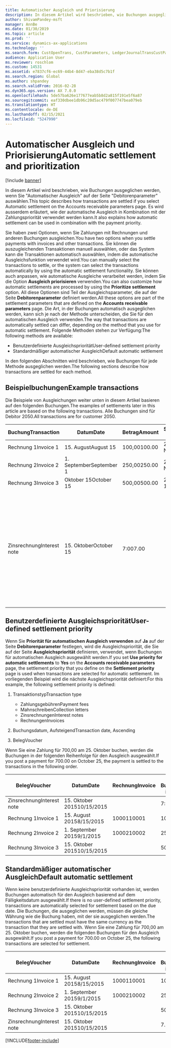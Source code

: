```yaml
---
title: Automatischer Ausgleich und Priorisierung
description: In diesem Artikel wird beschrieben, wie Buchungen ausgeglichen werden, wenn Sie "Automatischer Ausgleich" auf der Seite "Debitorenparameter" auswählen. Es wird ausserdem erläutert, wie der automatische Ausgleich in Kombination mit der Zahlungspriorität verwendet werden kann.
author: ShivamPandey-msft
manager: AnnBe
ms.date: 01/30/2019
ms.topic: article
ms.prod: ''
ms.service: dynamics-ax-applications
ms.technology: ''
ms.search.form: CustOpenTrans, CustParameters, LedgerJournalTransCustPaym
audience: Application User
ms.reviewer: roschlom
ms.custom: 14531
ms.assetid: e7837cf6-ec69-44b4-8d47-eba38d5c7b1f
ms.search.region: Global
ms.author: shpandey
ms.search.validFrom: 2016-02-28
ms.dyn365.ops.version: AX 7.0.0
ms.openlocfilehash: 5de57ba626e177677eab5b8d2a815f191e5f6a87
ms.sourcegitcommit: eaf330dbee1db96c20d5ac479f007747bea079eb
ms.translationtype: HT
ms.contentlocale: de-DE
ms.lasthandoff: 02/15/2021
ms.locfileid: "5247990"
---
```

# <a name="automatic-settlement-and-prioritization"></a><span data-ttu-id="9568f-104">Automatischer Ausgleich und Priorisierung</span><span class="sxs-lookup"><span data-stu-id="9568f-104">Automatic settlement and prioritization</span></span>

[!include [banner](../includes/banner.md)]

<span data-ttu-id="9568f-105">In diesem Artikel wird beschrieben, wie Buchungen ausgeglichen werden, wenn Sie "Automatischer Ausgleich" auf der Seite "Debitorenparameter" auswählen.</span><span class="sxs-lookup"><span data-stu-id="9568f-105">This topic describes how transactions are settled if you select Automatic settlement on the Accounts receivable parameters page.</span></span> <span data-ttu-id="9568f-106">Es wird ausserdem erläutert, wie der automatische Ausgleich in Kombination mit der Zahlungspriorität verwendet werden kann.</span><span class="sxs-lookup"><span data-stu-id="9568f-106">It also explains how automatic settlement can be used in combination with the payment priority.</span></span>

<span data-ttu-id="9568f-107">Sie haben zwei Optionen, wenn Sie Zahlungen mit Rechnungen und anderen Buchungen ausgleichen.</span><span class="sxs-lookup"><span data-stu-id="9568f-107">You have two options when you settle payments with invoices and other transactions.</span></span> <span data-ttu-id="9568f-108">Sie können die auszugleichenden Transaktionen manuell auswählen, oder das System kann die Transaktionen automatisch auswählen, indem die automatische Ausgleichsfunktion verwendet wird.</span><span class="sxs-lookup"><span data-stu-id="9568f-108">You can manually select the transactions to settle, or the system can select the transactions automatically by using the automatic settlement functionality.</span></span> <span data-ttu-id="9568f-109">Sie können auch anpassen, wie automatische Ausgleiche verarbeitet werden, indem Sie die Option **Ausgleich priorisieren** verwenden.</span><span class="sxs-lookup"><span data-stu-id="9568f-109">You can also customize how automatic settlements are processed by using the **Prioritize settlement** option.</span></span> <span data-ttu-id="9568f-110">All diese Optionen sind Teil der Ausgleichsparameter, die auf der Seite **Debitorenparameter** definiert werden.</span><span class="sxs-lookup"><span data-stu-id="9568f-110">All these options are part of the settlement parameters that are defined on the **Accounts receivable parameters** page.</span></span> <span data-ttu-id="9568f-111">Die Art, in der Buchungen automatisch ausgeglichen werden, kann sich je nach der Methode unterscheiden, die Sie für den automatischen Ausgleich verwenden.</span><span class="sxs-lookup"><span data-stu-id="9568f-111">The way that transactions are automatically settled can differ, depending on the method that you use for automatic settlement.</span></span> <span data-ttu-id="9568f-112">Folgende Methoden stehen zur Verfügung:</span><span class="sxs-lookup"><span data-stu-id="9568f-112">The following methods are available:</span></span>

-   <span data-ttu-id="9568f-113">Benutzerdefinierte Ausgleichspriorität</span><span class="sxs-lookup"><span data-stu-id="9568f-113">User-defined settlement priority</span></span>
-   <span data-ttu-id="9568f-114">Standardmäßiger automatischer Ausgleich</span><span class="sxs-lookup"><span data-stu-id="9568f-114">Default automatic settlement</span></span>

<span data-ttu-id="9568f-115">In den folgenden Abschnitten wird beschrieben, wie Buchungen für jede Methode ausgeglichen werden.</span><span class="sxs-lookup"><span data-stu-id="9568f-115">The following sections describe how transactions are settled for each method.</span></span>

## <a name="example-transactions"></a><span data-ttu-id="9568f-116">Beispielbuchungen</span><span class="sxs-lookup"><span data-stu-id="9568f-116">Example transactions</span></span>
<span data-ttu-id="9568f-117">Die Beispiele von Ausgleichungen weiter unten in diesem Artikel basieren auf den folgenden Buchungen.</span><span class="sxs-lookup"><span data-stu-id="9568f-117">The examples of settlements later in this article are based on the following transactions.</span></span> <span data-ttu-id="9568f-118">Alle Buchungen sind für Debitor 2050.</span><span class="sxs-lookup"><span data-stu-id="9568f-118">All transactions are for customer 2050.</span></span>

| <span data-ttu-id="9568f-119">Buchung</span><span class="sxs-lookup"><span data-stu-id="9568f-119">Transaction</span></span>   | <span data-ttu-id="9568f-120">Datum</span><span class="sxs-lookup"><span data-stu-id="9568f-120">Date</span></span>        | <span data-ttu-id="9568f-121">Betrag</span><span class="sxs-lookup"><span data-stu-id="9568f-121">Amount</span></span> | <span data-ttu-id="9568f-122">Skontobedingungen.</span><span class="sxs-lookup"><span data-stu-id="9568f-122">Cash discount terms</span></span> | <span data-ttu-id="9568f-123">Skontodatum</span><span class="sxs-lookup"><span data-stu-id="9568f-123">Cash discount date</span></span> | <span data-ttu-id="9568f-124">Kommentare</span><span class="sxs-lookup"><span data-stu-id="9568f-124">Comments</span></span>                                                                                                                                                                                      |
|---------------|-------------|--------|---------------------|--------------------|-----------------------------------------------------------------------------------------------------------------------------------------------------------------------------------------------|
| <span data-ttu-id="9568f-125">Rechnung 1</span><span class="sxs-lookup"><span data-stu-id="9568f-125">Invoice 1</span></span>     | <span data-ttu-id="9568f-126">15. August</span><span class="sxs-lookup"><span data-stu-id="9568f-126">August 15</span></span>   | <span data-ttu-id="9568f-127">100,00</span><span class="sxs-lookup"><span data-stu-id="9568f-127">100.00</span></span> | <span data-ttu-id="9568f-128">2%14, Netto 30</span><span class="sxs-lookup"><span data-stu-id="9568f-128">2%14, Net 30</span></span>        | <span data-ttu-id="9568f-129">29. August</span><span class="sxs-lookup"><span data-stu-id="9568f-129">August 29</span></span>          |                                                                                                                                                                                               |
| <span data-ttu-id="9568f-130">Rechnung 2</span><span class="sxs-lookup"><span data-stu-id="9568f-130">Invoice 2</span></span>     | <span data-ttu-id="9568f-131">1. September</span><span class="sxs-lookup"><span data-stu-id="9568f-131">September 1</span></span> | <span data-ttu-id="9568f-132">250,00</span><span class="sxs-lookup"><span data-stu-id="9568f-132">250.00</span></span> | <span data-ttu-id="9568f-133">2%14, Netto 30</span><span class="sxs-lookup"><span data-stu-id="9568f-133">2%14, Net 30</span></span>        | <span data-ttu-id="9568f-134">15. September</span><span class="sxs-lookup"><span data-stu-id="9568f-134">September 15</span></span>       |                                                                                                                                                                                               |
| <span data-ttu-id="9568f-135">Rechnung 3</span><span class="sxs-lookup"><span data-stu-id="9568f-135">Invoice 3</span></span>     | <span data-ttu-id="9568f-136">Oktober 15</span><span class="sxs-lookup"><span data-stu-id="9568f-136">October 15</span></span>  | <span data-ttu-id="9568f-137">500,00</span><span class="sxs-lookup"><span data-stu-id="9568f-137">500.00</span></span> | <span data-ttu-id="9568f-138">2% 14/Netto 30</span><span class="sxs-lookup"><span data-stu-id="9568f-138">2% 14/Net 30</span></span>        | <span data-ttu-id="9568f-139">29. Oktober</span><span class="sxs-lookup"><span data-stu-id="9568f-139">October 29</span></span>         |                                                                                                                                                                                               |
| <span data-ttu-id="9568f-140">Zinsrechnung</span><span class="sxs-lookup"><span data-stu-id="9568f-140">Interest note</span></span> | <span data-ttu-id="9568f-141">15. Oktober</span><span class="sxs-lookup"><span data-stu-id="9568f-141">October 15</span></span>  | <span data-ttu-id="9568f-142">7:00</span><span class="sxs-lookup"><span data-stu-id="9568f-142">7.00</span></span>   |                     |                    | <span data-ttu-id="9568f-143">Die Zinsrechnung ist für Rechnung 1 und 2.</span><span class="sxs-lookup"><span data-stu-id="9568f-143">This interest note is for invoice 1 and invoice 2.</span></span> <span data-ttu-id="9568f-144">Der Betrag wird als 2 Prozent-Zinsen auf Beträge berechnet, die 30 Tage oder länger überfällig sind.</span><span class="sxs-lookup"><span data-stu-id="9568f-144">The amount is calculated as 2-percent interest on amounts that are 30 or more days past due.</span></span> <span data-ttu-id="9568f-145">Beispiel: 0,02 × (100,00 + 250,00) = 7,00.</span><span class="sxs-lookup"><span data-stu-id="9568f-145">For example, 0.02 × (100.00 + 250.00) = 7.00.</span></span> |

## <a name="user-defined-settlement-priority"></a><span data-ttu-id="9568f-146">Benutzerdefinierte Ausgleichspriorität</span><span class="sxs-lookup"><span data-stu-id="9568f-146">User-defined settlement priority</span></span>
<span data-ttu-id="9568f-147">Wenn Sie **Priorität für automatischen Ausgleich verwenden** auf **Ja** auf der Seite **Debitorenparameter** festlegen, wird die Ausgleichspriorität, die Sie auf der Seite **Ausgleichspriorität** definieren, verwendet, wenn Buchungen für automatischen Ausgleich ausgewählt werden.</span><span class="sxs-lookup"><span data-stu-id="9568f-147">If you set **Use priority for automatic settlements** to **Yes** on the **Accounts receivable parameters** page, the settlement priority that you define on the **Settlement priority** page is used when transactions are selected for automatic settlement.</span></span> <span data-ttu-id="9568f-148">Im vorliegenden Beispiel wird die nächste Ausgleichspriorität definiert:</span><span class="sxs-lookup"><span data-stu-id="9568f-148">For this example, the following settlement priority is defined:</span></span>

1.  <span data-ttu-id="9568f-149">Transaktionstyp</span><span class="sxs-lookup"><span data-stu-id="9568f-149">Transaction type</span></span>
    -   <span data-ttu-id="9568f-150">Zahlungsgebühren</span><span class="sxs-lookup"><span data-stu-id="9568f-150">Payment fees</span></span>
    -   <span data-ttu-id="9568f-151">Mahnschreiben</span><span class="sxs-lookup"><span data-stu-id="9568f-151">Collection letters</span></span>
    -   <span data-ttu-id="9568f-152">Zinsrechnungen</span><span class="sxs-lookup"><span data-stu-id="9568f-152">Interest notes</span></span>
    -   <span data-ttu-id="9568f-153">Rechnungen</span><span class="sxs-lookup"><span data-stu-id="9568f-153">Invoices</span></span>

2.  <span data-ttu-id="9568f-154">Buchungsdatum, Aufsteigend</span><span class="sxs-lookup"><span data-stu-id="9568f-154">Transaction date, Ascending</span></span>
3.  <span data-ttu-id="9568f-155">Beleg</span><span class="sxs-lookup"><span data-stu-id="9568f-155">Voucher</span></span>

<span data-ttu-id="9568f-156">Wenn Sie eine Zahlung für 700,00 am 25. Oktober buchen, werden die Buchungen in der folgenden Reihenfolge für den Ausgleich ausgewählt.</span><span class="sxs-lookup"><span data-stu-id="9568f-156">If you post a payment for 700.00 on October 25, the payment is settled to the transactions in the following order.</span></span>

| <span data-ttu-id="9568f-157">Beleg</span><span class="sxs-lookup"><span data-stu-id="9568f-157">Voucher</span></span>       | <span data-ttu-id="9568f-158">Datum</span><span class="sxs-lookup"><span data-stu-id="9568f-158">Date</span></span>       | <span data-ttu-id="9568f-159">Rechnung</span><span class="sxs-lookup"><span data-stu-id="9568f-159">Invoice</span></span> | <span data-ttu-id="9568f-160">Betrag in Buchungswährung</span><span class="sxs-lookup"><span data-stu-id="9568f-160">Amount in transaction currency</span></span> | <span data-ttu-id="9568f-161">Auszugleichender Betrag</span><span class="sxs-lookup"><span data-stu-id="9568f-161">Amount to settle</span></span> | <span data-ttu-id="9568f-162">Gesamtbetrag</span><span class="sxs-lookup"><span data-stu-id="9568f-162">Balance</span></span> | <span data-ttu-id="9568f-163">Währung</span><span class="sxs-lookup"><span data-stu-id="9568f-163">Currency</span></span> |
|---------------|------------|---------|--------------------------------|------------------|---------|----------|
| <span data-ttu-id="9568f-164">Zinsrechnung</span><span class="sxs-lookup"><span data-stu-id="9568f-164">Interest note</span></span> | <span data-ttu-id="9568f-165">15. Oktober 2015</span><span class="sxs-lookup"><span data-stu-id="9568f-165">10/15/2015</span></span> |         | <span data-ttu-id="9568f-166">7:00</span><span class="sxs-lookup"><span data-stu-id="9568f-166">7.00</span></span>                           | <span data-ttu-id="9568f-167">7:00</span><span class="sxs-lookup"><span data-stu-id="9568f-167">7.00</span></span>             | <span data-ttu-id="9568f-168">0,00</span><span class="sxs-lookup"><span data-stu-id="9568f-168">0.00</span></span>    | <span data-ttu-id="9568f-169">USD</span><span class="sxs-lookup"><span data-stu-id="9568f-169">USD</span></span>      |
| <span data-ttu-id="9568f-170">Rechnung 1</span><span class="sxs-lookup"><span data-stu-id="9568f-170">Invoice 1</span></span>     | <span data-ttu-id="9568f-171">15. August 2015</span><span class="sxs-lookup"><span data-stu-id="9568f-171">8/15/2015</span></span>  | <span data-ttu-id="9568f-172">10001</span><span class="sxs-lookup"><span data-stu-id="9568f-172">10001</span></span>   | <span data-ttu-id="9568f-173">100,00</span><span class="sxs-lookup"><span data-stu-id="9568f-173">100.00</span></span>                         | <span data-ttu-id="9568f-174">100,00</span><span class="sxs-lookup"><span data-stu-id="9568f-174">100.00</span></span>           | <span data-ttu-id="9568f-175">0,00</span><span class="sxs-lookup"><span data-stu-id="9568f-175">0.00</span></span>    | <span data-ttu-id="9568f-176">USD</span><span class="sxs-lookup"><span data-stu-id="9568f-176">USD</span></span>      |
| <span data-ttu-id="9568f-177">Rechnung 2</span><span class="sxs-lookup"><span data-stu-id="9568f-177">Invoice 2</span></span>     | <span data-ttu-id="9568f-178">1. September 2015</span><span class="sxs-lookup"><span data-stu-id="9568f-178">9/1/2015</span></span>   | <span data-ttu-id="9568f-179">10002</span><span class="sxs-lookup"><span data-stu-id="9568f-179">10002</span></span>   | <span data-ttu-id="9568f-180">250,00</span><span class="sxs-lookup"><span data-stu-id="9568f-180">250.00</span></span>                         | <span data-ttu-id="9568f-181">250,00</span><span class="sxs-lookup"><span data-stu-id="9568f-181">250.00</span></span>           | <span data-ttu-id="9568f-182">0,00</span><span class="sxs-lookup"><span data-stu-id="9568f-182">0.00</span></span>    | <span data-ttu-id="9568f-183">USD</span><span class="sxs-lookup"><span data-stu-id="9568f-183">USD</span></span>      |
| <span data-ttu-id="9568f-184">Rechnung 3</span><span class="sxs-lookup"><span data-stu-id="9568f-184">Invoice 3</span></span>     | <span data-ttu-id="9568f-185">15. Oktober 2015</span><span class="sxs-lookup"><span data-stu-id="9568f-185">10/15/2015</span></span> |         | <span data-ttu-id="9568f-186">500,00</span><span class="sxs-lookup"><span data-stu-id="9568f-186">500.00</span></span>                         | <span data-ttu-id="9568f-187">343,00</span><span class="sxs-lookup"><span data-stu-id="9568f-187">343.00</span></span>           | <span data-ttu-id="9568f-188">157,00</span><span class="sxs-lookup"><span data-stu-id="9568f-188">157.00</span></span>  | <span data-ttu-id="9568f-189">USD</span><span class="sxs-lookup"><span data-stu-id="9568f-189">USD</span></span>      |

## <a name="default-automatic-settlement"></a><span data-ttu-id="9568f-190">Standardmäßiger automatischer Ausgleich</span><span class="sxs-lookup"><span data-stu-id="9568f-190">Default automatic settlement</span></span>
<span data-ttu-id="9568f-191">Wenn keine benutzerdefinierte Ausgleichspriorität vorhanden ist, werden Buchungen automatisch für den Ausgleich basierend auf dem Fälligkeitsdatum ausgewählt.</span><span class="sxs-lookup"><span data-stu-id="9568f-191">If there is no user-defined settlement priority, transactions are automatically selected for settlement based on the due date.</span></span> <span data-ttu-id="9568f-192">Die Buchungen, die ausgeglichen werden, müssen die gleiche Währung wie die Buchung haben, mit der sie ausgeglichen werden.</span><span class="sxs-lookup"><span data-stu-id="9568f-192">The transactions that are settled must have the same currency as the transaction that they are settled with.</span></span> <span data-ttu-id="9568f-193">Wenn Sie eine Zahlung für 700,00 am 25. Oktober buchen, werden die folgenden Buchungen für den Ausgleich ausgewählt.</span><span class="sxs-lookup"><span data-stu-id="9568f-193">If you post a payment for 700.00 on October 25, the following transactions are selected for settlement.</span></span>

| <span data-ttu-id="9568f-194">Beleg</span><span class="sxs-lookup"><span data-stu-id="9568f-194">Voucher</span></span>       | <span data-ttu-id="9568f-195">Datum</span><span class="sxs-lookup"><span data-stu-id="9568f-195">Date</span></span>       | <span data-ttu-id="9568f-196">Rechnung</span><span class="sxs-lookup"><span data-stu-id="9568f-196">Invoice</span></span> | <span data-ttu-id="9568f-197">Betrag in Buchungswährung</span><span class="sxs-lookup"><span data-stu-id="9568f-197">Amount in transaction currency</span></span> | <span data-ttu-id="9568f-198">Auszugleichender Betrag</span><span class="sxs-lookup"><span data-stu-id="9568f-198">Amount to settle</span></span> | <span data-ttu-id="9568f-199">Gesamtbetrag</span><span class="sxs-lookup"><span data-stu-id="9568f-199">Balance</span></span> | <span data-ttu-id="9568f-200">Währung</span><span class="sxs-lookup"><span data-stu-id="9568f-200">Currency</span></span> |
|---------------|------------|---------|--------------------------------|------------------|---------|----------|
| <span data-ttu-id="9568f-201">Rechnung 1</span><span class="sxs-lookup"><span data-stu-id="9568f-201">Invoice 1</span></span>     | <span data-ttu-id="9568f-202">15. August 2015</span><span class="sxs-lookup"><span data-stu-id="9568f-202">8/15/2015</span></span>  | <span data-ttu-id="9568f-203">10001</span><span class="sxs-lookup"><span data-stu-id="9568f-203">10001</span></span>   | <span data-ttu-id="9568f-204">100,00</span><span class="sxs-lookup"><span data-stu-id="9568f-204">100.00</span></span>                         | <span data-ttu-id="9568f-205">100,00</span><span class="sxs-lookup"><span data-stu-id="9568f-205">100.00</span></span>           | <span data-ttu-id="9568f-206">0,00</span><span class="sxs-lookup"><span data-stu-id="9568f-206">0.00</span></span>    | <span data-ttu-id="9568f-207">USD</span><span class="sxs-lookup"><span data-stu-id="9568f-207">USD</span></span>      |
| <span data-ttu-id="9568f-208">Rechnung 2</span><span class="sxs-lookup"><span data-stu-id="9568f-208">Invoice 2</span></span>     | <span data-ttu-id="9568f-209">1. September 2015</span><span class="sxs-lookup"><span data-stu-id="9568f-209">9/1/2015</span></span>   | <span data-ttu-id="9568f-210">10002</span><span class="sxs-lookup"><span data-stu-id="9568f-210">10002</span></span>   | <span data-ttu-id="9568f-211">250,00</span><span class="sxs-lookup"><span data-stu-id="9568f-211">250.00</span></span>                         | <span data-ttu-id="9568f-212">250,00</span><span class="sxs-lookup"><span data-stu-id="9568f-212">250.00</span></span>           | <span data-ttu-id="9568f-213">0,00</span><span class="sxs-lookup"><span data-stu-id="9568f-213">0.00</span></span>    | <span data-ttu-id="9568f-214">USD</span><span class="sxs-lookup"><span data-stu-id="9568f-214">USD</span></span>      |
| <span data-ttu-id="9568f-215">Rechnung 3</span><span class="sxs-lookup"><span data-stu-id="9568f-215">Invoice 3</span></span>     | <span data-ttu-id="9568f-216">15. Oktober 2015</span><span class="sxs-lookup"><span data-stu-id="9568f-216">10/15/2015</span></span> |         | <span data-ttu-id="9568f-217">500.00</span><span class="sxs-lookup"><span data-stu-id="9568f-217">500.00</span></span>                         | <span data-ttu-id="9568f-218">350.00</span><span class="sxs-lookup"><span data-stu-id="9568f-218">350.00</span></span>           | <span data-ttu-id="9568f-219">150.00</span><span class="sxs-lookup"><span data-stu-id="9568f-219">150.00</span></span>  | <span data-ttu-id="9568f-220">EUR</span><span class="sxs-lookup"><span data-stu-id="9568f-220">USD</span></span>      |
| <span data-ttu-id="9568f-221">Zinsrechnung</span><span class="sxs-lookup"><span data-stu-id="9568f-221">Interest note</span></span> | <span data-ttu-id="9568f-222">15. Oktober 2015</span><span class="sxs-lookup"><span data-stu-id="9568f-222">10/15/2015</span></span> |         | <span data-ttu-id="9568f-223">7.00</span><span class="sxs-lookup"><span data-stu-id="9568f-223">7.00</span></span>                           | <span data-ttu-id="9568f-224">0,00</span><span class="sxs-lookup"><span data-stu-id="9568f-224">0.00</span></span>             | <span data-ttu-id="9568f-225">7.00</span><span class="sxs-lookup"><span data-stu-id="9568f-225">7.00</span></span>    | <span data-ttu-id="9568f-226">EUR</span><span class="sxs-lookup"><span data-stu-id="9568f-226">USD</span></span>      |







[!INCLUDE[footer-include](../../includes/footer-banner.md)]
